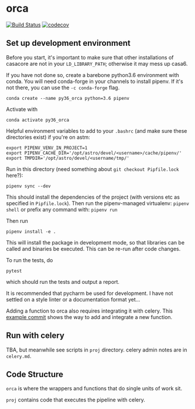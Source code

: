 # orca
[![Build Status](https://travis-ci.com/ovro-lwa/distributed-pipeline.svg?branch=master)](https://travis-ci.com/ovro-lwa/distributed-pipeline)
[![codecov](https://codecov.io/gh/ovro-lwa/distributed-pipeline/branch/master/graph/badge.svg)](https://codecov.io/gh/ovro-lwa/distributed-pipeline)
## Set up development environment
Before you start, it's important to make sure that other installations of casacore are not
in your `LD_LIBRARY_PATH`; otherwise it may mess up casa6.

If you have not done so, create a barebone python3.6 environment with conda.
You will need conda-forge in your channels to install pipenv. If it's not there, you can use the `-c conda-forge` flag.
```
conda create --name py36_orca python=3.6 pipenv
```

Activate with
```
conda activate py36_orca
```

Helpful environment variables to add to your `.bashrc` (and make sure these directories exist) if you're on astm:
```
export PIPENV_VENV_IN_PROJECT=1
export PIPENV_CACHE_DIR='/opt/astro/devel/<username>/cache/pipenv/'
export TMPDIR='/opt/astro/devel/<username/tmp/'
```

Run in this directory (need something about `git checkout Pipfile.lock` here?):
```
pipenv sync --dev
```
This should install the dependencies of the project (with versions etc as specified in `Pipfile.lock`). Then run the pipenv-managed virtualenv:
```pipenv shell```
or prefix any command with:
```pipenv run```

Then run
```
pipenv install -e .
```
This will install the package in development mode, so that libraries can be called and
binaries be executed. This can be re-run after code changes.

To run the tests, do
```
pytest
```
which should run the tests and output a report.

It is recommended that pycharm be used for development. I have not settled on a
style linter or a documentation format yet...

Adding a function to orca also requires integrating it with celery. This [example commit](https://github.com/ovro-lwa/distributed-pipeline/commit/e1e577437bef3c19162bdab1cd3973bee2128c04) shows the way to add and integrate a new function.

## Run with celery
TBA, but meanwhile see scripts in `proj` directory. celery admin notes are in `celery.md`.

## Code Structure
`orca` is where the wrappers and functions that do single units of work sit.

`proj` contains code that executes the pipeline with celery.
